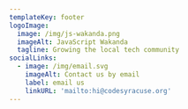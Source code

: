 ```yaml
---
templateKey: footer
logoImage:
  image: /img/js-wakanda.png
  imageAlt: JavaScript Wakanda
  tagline: Growing the local tech community
socialLinks:
  - image: /img/email.svg
    imageAlt: Contact us by email
    label: email us
    linkURL: 'mailto:hi@codesyracuse.org'
---
```


